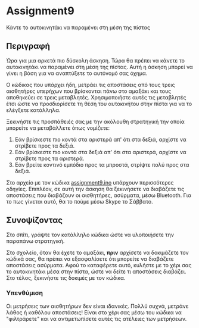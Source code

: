 # Assignment9
Κάντε το αυτοκινητάκι να παραμένει στη μέση της πίστας

## Περιγραφή
Ώρα για μια αρκετά πιο δύσκολη άσκηση. Τώρα θα πρέπει να κάνετε το αυτοκινητάκι να παραμένει στη μέση της πίστας. Αυτή η άσκηση μπορεί να γίνει η βάση για να αναπτύξετε το αυτόνομό σας όχημα.

Ο κώδικας που υπάρχει ήδη, μετράει τις αποστάσεις από τους τρεις αισθητήρες υπερήχων που βρίσκονται πάνω στο αμαξάκι και τους αποθηκεύει σε τρεις μεταβλητές. Χρησιμοποιήστε αυτές τις μεταβλητές έτσι ώστε να προσδιορίσετε τη θέση του αυτοκινήτου στην πίστα για να το ελέγξετε κατάλληλα.

Ξεκινήστε τις προσπάθειές σας με την ακόλουθη στρατηγική την οποία μπορείτε να μεταβάλλετε όπως νομίζετε:
1. Εάν βρίσκεστε πιο κοντά στα αριστερά απ' ότι στα δεξιά, αρχίστε να στρίβετε προς τα δεξιά.
2. Εάν βρίσκεστε πιο κοντά στα δεξιά απ' ότι στα αριστερά, αρχίστε να στρίβετε προς τα αριστερά.
3. Εάν βρείτε κοντινό εμπόδιο προς τα μπροστά, στρίψτε πολύ προς στα δεξιά.

Στο αρχείο με τον κώδικα [assignment9.ino](assignment9.ino) υπάρχουν περισσότερες οδηγίες. Επιπλέον, σε αυτή την άσκηση θα ξεκινήσετε να διαβάζετε τις αποστάσεις που διαβάζουν οι αισθητήρες, ασύρματα, μέσω Bluetooth. Για το πως γίνεται αυτό, θα το πούμε μέσω Skype το Σάββατο.

## Συνοψίζοντας
Στο σπίτι, γράψτε τον κατάλληλο κώδικα ώστε να υλοποιήσετε την παραπάνω στρατηγική.

Στο σχολείο, όταν θα έχετε το αμαξάκι, **πριν** αρχίσετε να δοκιμάζετε τον κώδικά σας, θα πρέπει να εξασφαλίσετε ότι μπορείτε να διαβάζετε αποστάσεις ασύρματα. Αφού το καταφέρετε αυτό, κυλήστε με το χέρι σας το αυτοκινητάκι μέσα στην πίστα, ώστε να δείτε τι αποστάσεις διαβάζει. Στο τέλος, ξεκινήστε τις δοκιμές με τον κώδικα.

### Υπενθύμιση
Οι μετρήσεις των αισθητήρων δεν είναι ιδανικές. Πολλύ συχνά, μετράνε λάθος ή καθόλου αποστάσεις! Είναι στο χέρι σας μέσω του κώδικα να "φιλτράρετε" και να αντιμετωπίσετε αυτές τις ατέλειες των μετρήσεων.
